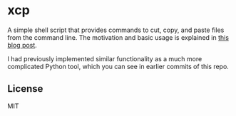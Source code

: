# xcp
A simple shell script that provides commands to cut, copy, and paste files from
the command line. The motivation and basic usage is explained in [this blog
post](https://adamheins.com/blog/cut-copy-paste-files-cli).

I had previously implemented similar functionality as a much more complicated
Python tool, which you can see in earlier commits of this repo.

## License
MIT
